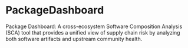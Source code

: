 # PackageDashboard
Package Dashboard: A cross-ecosystem Software Composition Analysis (SCA) tool that provides a unified view of supply chain risk by analyzing both software artifacts and upstream community health.
